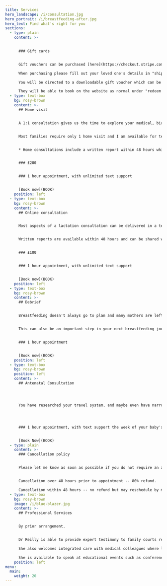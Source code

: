 ```yaml
---
title: Services
hero_landscape: /i/consultation.jpg
hero_portrait: /i/breastfeeding-after.jpg
hero_text: Find what's right for you
sections:
  - type: plain
    content: >-
      

      ### Gift cards


      Gift vouchers can be purchased [here](https://checkout.stripe.com/pay/cs_live_a19q4HOPTNEJqftqFleTDNIQLjGJyaYDqGmKF5GacKnmMmujQBGr6haQg7#fidkdWxOYHwnPyd1blppbHNgWjA0T11WcnZCd1ZqVFVISkhMUX1yblRWSXJUNk52VXI9b091d1w3Q1RgUE5NMW00bmM0N21AXWtDYWpfUX9hbjBoXDQwTzNjRFNWYTI1Rn1OQk90YGF2Q2ZtNTU0SH9NXWZCbycpJ3VpbGtuQH11anZgYUxhJz8nYVczNTRhYmJEN0toMTBkY1xcJyknd2BjYHd3YHcnP2twaWl4JSUl).

      When purchasing please fill out your loved one's details in "shipping information".

      You will be directed to a downloadable gift voucher which can be shared with the intended recipient.

      They will be able to book on the website as normal under "redeem gift voucher".
  - type: text-box
    bg: rosy-brown
    content: >-
      ## Home visit


      A 1:1 consultation gives us the time to explore your medical, birth and breastfeeding history to date, as well as your breastfeeding goals. A home visit allows us to use your own furniture for positioning and attachment which can be repeated after I have left. Babies should be fed responsively, but you may want to offer milk around 2 hours before I arrive so we will be able to talk before they need to feed again. I understand babies are unpredictable however, and the benefit of a home visit is that we can go entirely at your baby's pace. You won't have to worry about your baby crying in the car seat or being late because they needed a nappy change just as you're about to leave.


      Most families require only 1 home visit and I am available for text or email support for as long as you need it.


      * Home consultations include a written report within 48 hours which can be shared with your medical team, legal representative or employer.


      ### £200    


      ### 1 hour appointment, with unlimited text support


      [Book now](BOOK)
    position: left
  - type: text-box
    bg: rosy-brown
    content: >-
      ## Online consultation


      Most aspects of a lactation consultation can be delivered in a telehealth appointment.   Videos of your baby feeding and weight charts can be sent and reviewed in advance to make the most of the appointment.   This may be more appropriate for situations such as devising a breastfeeding/expressing plan for faltering weight, or return to work, negotiating nursing boundaries with your toddler, or how to maximise family sleep.


      Written reports are available within 48 hours and can be shared with relevant professionals.


      ### £100    


      ### 1 hour appointment, with unlimited text support


      [Book now](BOOK)
    position: left
  - type: text-box
    bg: rosy-brown
    content: >-
      ## Debrief


      Breastfeeding doesn't always go to plan and many mothers are left feeling guilty or with feelings of loss when they haven't breastfed, or haven't breastfed for as long as they wanted. I have a unique perspective from speaking to women in breast clinic in their 50s and 60s who are still trying to come to terms with this sense of failure. Whether it was 20 days or 20 years ago, I am able to help you process what happened and potentially offer some answers to your questions.


      This can also be an important step in your next breastfeeding journey, and provide closure before your next baby arrives. We can come up with an individualised plan to optimise breastfeeding the next time based on your particular challenges. A breastfeeding debrief and understanding can also help you make peace with your own journey so that you are able to fully support a loved one such as a daughter or granddaughter.  To book please select a standard telehealth or home visit appointment. 


      ### 1 hour appointment


      [Book now](BOOK)
    position: left
  - type: text-box
    bg: rosy-brown
    position: left
    content: >-
      ## Antenatal Consultation




      You have researched your travel system, and maybe even have narrowed down a name, but have you  got all the information you need about how you will feed your baby?  You may have already decided you want to breastfeed but most people in the UK do not see breastfeeding close up until they have their first baby, which puts them at a disadvantage.  This consultation option gives you the opportunity to learn what to expect in those early weeks, and how to prepare.  You will also have text support on hand within hours of your baby's arrival.  




      ### 1 hour appointment, with text support the week of your baby's birth 


      [Book Now](BOOK)
  - type: plain
    content: >-
      ### Cancellation policy


      Please let me know as soon as possible if you do not require an appointment. I appreciate lives with young children are busy and unpredictable.


      Cancellation over 48 hours prior to appointment -- 80% refund.

      Cancellation within 48 hours -- no refund but may reschedule by mutual agreement.
  - type: text-box
    bg: rosy-brown
    image: /i/blue-blazer.jpg
    content: >-
      ## Professional Services


      By prior arrangement.


      Dr Reilly is able to provide expert testimony to family courts regarding the needs of the breastfeeding dyad.

      She also welcomes integrated care with medical colleagues where lactation and/or breastfeeding management may comprise part of the medical management.

      She is available to speak at educational events such as conferences and departmental teaching where event organisers and sponsors are compliant with the WHO International code of marketing of breast milk substitutes.
    position: left
menu:
  main:
    weight: 20
---
```

